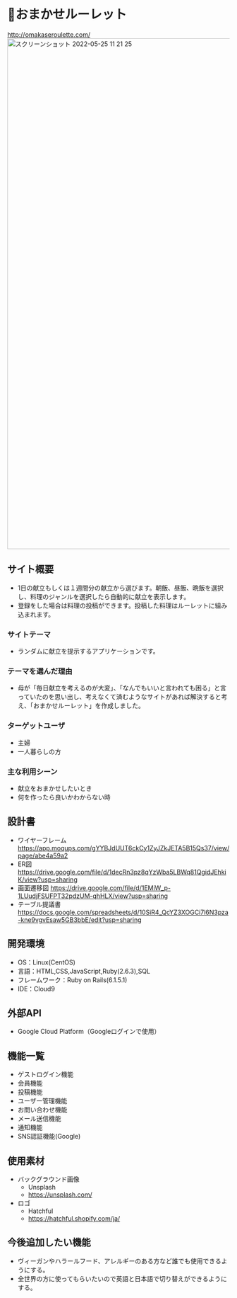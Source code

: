 # :rice:おまかせルーレット
http://omakaseroulette.com/
<img width="1154" alt="スクリーンショット 2022-05-25 11 21 25" src="https://user-images.githubusercontent.com/98319814/170165970-96fc25f8-f17d-4c3a-8b8a-17ff53bad573.png">
## サイト概要
* 1日の献立もしくは１週間分の献立から選びます。朝飯、昼飯、晩飯を選択し、料理のジャンルを選択したら自動的に献立を表示します。
* 登録をした場合は料理の投稿ができます。投稿した料理はルーレットに組み込まれます。

### サイトテーマ
* ランダムに献立を提示するアプリケーションです。

### テーマを選んだ理由
* 母が「毎日献立を考えるのが大変」、「なんでもいいと言われても困る」と言っていたのを思い出し、考えなくて済むようなサイトがあれば解決すると考え、「おまかせルーレット」を作成しました。

### ターゲットユーザ
* 主婦
* 一人暮らしの方

### 主な利用シーン
* 献立をおまかせしたいとき
* 何を作ったら良いかわからない時

## 設計書
* ワイヤーフレーム
https://app.moqups.com/gYYBJdUUT6ckCy1ZyJZkJETA5B15Qs37/view/page/abe4a59a2
* ER図
https://drive.google.com/file/d/1decRn3pz8qYzWba5LBWq81QgidJEhkiK/view?usp=sharing
* 画面遷移図
https://drive.google.com/file/d/1EMiW_p-1LUudjFSUFPT32pdzUM-qhHLX/view?usp=sharing
* テーブル提議書
https://docs.google.com/spreadsheets/d/10SiR4_QcYZ3XOGCi7l6N3pza-kne9vgvEsaw5GB3bbE/edit?usp=sharing

## 開発環境
- OS：Linux(CentOS)
- 言語：HTML,CSS,JavaScript,Ruby(2.6.3),SQL
- フレームワーク：Ruby on Rails(6.1.5.1)
- IDE：Cloud9
## 外部API
- Google Cloud Platform（Googleログインで使用）
## 機能一覧
- ゲストログイン機能
- 会員機能
- 投稿機能
- ユーザー管理機能
- お問い合わせ機能
- メール送信機能
- 通知機能
- SNS認証機能(Google)
## 使用素材
- バックグラウンド画像
  - Unsplash
  - https://unsplash.com/
- ロゴ
  - Hatchful
  - https://hatchful.shopify.com/ja/
## 今後追加したい機能
- ヴィーガンやハラールフード、アレルギーのある方など誰でも使用できるようにする。
- 全世界の方に使ってもらいたいので英語と日本語で切り替えができるようにする。
